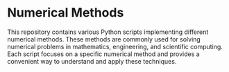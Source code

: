 # Numerical Methods
This repository contains various Python scripts implementing different numerical methods. These methods are commonly used for solving
numerical problems in mathematics, engineering, and scientific computing. Each script focuses on a specific numerical method and provides a
convenient way to understand and apply these techniques.
